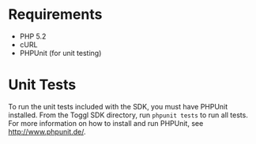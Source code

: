 # Requirements #

* PHP 5.2
* cURL
* PHPUnit (for unit testing)

# Unit Tests #

To run the unit tests included with the SDK, you must have PHPUnit installed.
From the Toggl SDK directory, run `phpunit tests` to run all tests. For more
information on how to install and run PHPUnit, see http://www.phpunit.de/.
